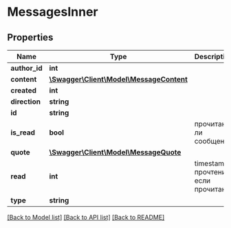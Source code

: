 # MessagesInner

## Properties
Name | Type | Description | Notes
------------ | ------------- | ------------- | -------------
**author_id** | **int** |  | [optional] 
**content** | [**\Swagger\Client\Model\MessageContent**](MessageContent.md) |  | [optional] 
**created** | **int** |  | [optional] 
**direction** | **string** |  | [optional] 
**id** | **string** |  | [optional] 
**is_read** | **bool** | прочитано ли сообщение | [optional] 
**quote** | [**\Swagger\Client\Model\MessageQuote**](MessageQuote.md) |  | [optional] 
**read** | **int** | timestamp прочтения, если прочитано | [optional] 
**type** | **string** |  | [optional] 

[[Back to Model list]](../../README.md#documentation-for-models) [[Back to API list]](../../README.md#documentation-for-api-endpoints) [[Back to README]](../../README.md)

